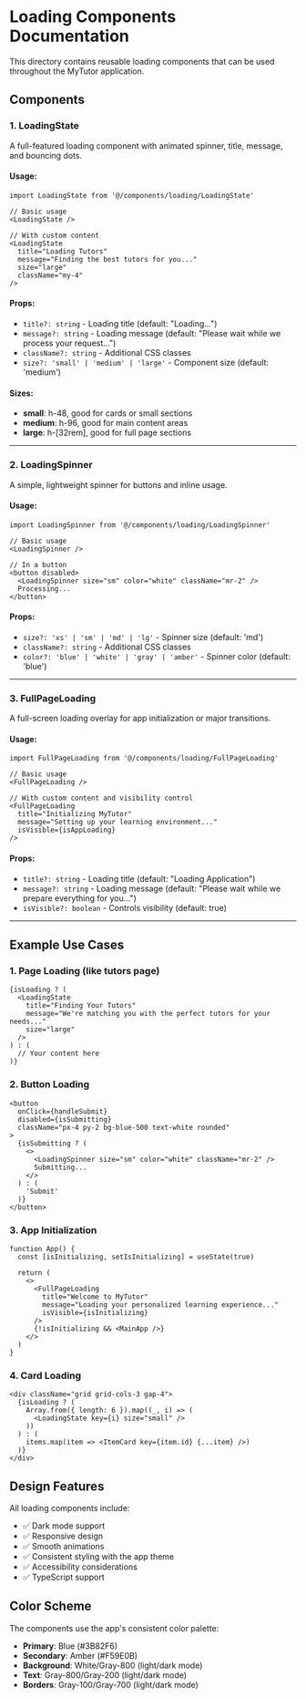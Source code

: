 # Loading Components Documentation

This directory contains reusable loading components that can be used throughout the MyTutor application.

## Components

### 1. LoadingState
A full-featured loading component with animated spinner, title, message, and bouncing dots.

#### Usage:
```tsx
import LoadingState from '@/components/loading/LoadingState'

// Basic usage
<LoadingState />

// With custom content
<LoadingState
  title="Loading Tutors"
  message="Finding the best tutors for you..."
  size="large"
  className="my-4"
/>
```

#### Props:
- `title?: string` - Loading title (default: "Loading...")
- `message?: string` - Loading message (default: "Please wait while we process your request...")
- `className?: string` - Additional CSS classes
- `size?: 'small' | 'medium' | 'large'` - Component size (default: 'medium')

#### Sizes:
- **small**: h-48, good for cards or small sections
- **medium**: h-96, good for main content areas
- **large**: h-[32rem], good for full page sections

---

### 2. LoadingSpinner
A simple, lightweight spinner for buttons and inline usage.

#### Usage:
```tsx
import LoadingSpinner from '@/components/loading/LoadingSpinner'

// Basic usage
<LoadingSpinner />

// In a button
<button disabled>
  <LoadingSpinner size="sm" color="white" className="mr-2" />
  Processing...
</button>
```

#### Props:
- `size?: 'xs' | 'sm' | 'md' | 'lg'` - Spinner size (default: 'md')
- `className?: string` - Additional CSS classes
- `color?: 'blue' | 'white' | 'gray' | 'amber'` - Spinner color (default: 'blue')

---

### 3. FullPageLoading
A full-screen loading overlay for app initialization or major transitions.

#### Usage:
```tsx
import FullPageLoading from '@/components/loading/FullPageLoading'

// Basic usage
<FullPageLoading />

// With custom content and visibility control
<FullPageLoading
  title="Initializing MyTutor"
  message="Setting up your learning environment..."
  isVisible={isAppLoading}
/>
```

#### Props:
- `title?: string` - Loading title (default: "Loading Application")
- `message?: string` - Loading message (default: "Please wait while we prepare everything for you...")
- `isVisible?: boolean` - Controls visibility (default: true)

---

## Example Use Cases

### 1. Page Loading (like tutors page)
```tsx
{isLoading ? (
  <LoadingState
    title="Finding Your Tutors"
    message="We're matching you with the perfect tutors for your needs..."
    size="large"
  />
) : (
  // Your content here
)}
```

### 2. Button Loading
```tsx
<button 
  onClick={handleSubmit} 
  disabled={isSubmitting}
  className="px-4 py-2 bg-blue-500 text-white rounded"
>
  {isSubmitting ? (
    <>
      <LoadingSpinner size="sm" color="white" className="mr-2" />
      Submitting...
    </>
  ) : (
    'Submit'
  )}
</button>
```

### 3. App Initialization
```tsx
function App() {
  const [isInitializing, setIsInitializing] = useState(true)
  
  return (
    <>
      <FullPageLoading
        title="Welcome to MyTutor"
        message="Loading your personalized learning experience..."
        isVisible={isInitializing}
      />
      {!isInitializing && <MainApp />}
    </>
  )
}
```

### 4. Card Loading
```tsx
<div className="grid grid-cols-3 gap-4">
  {isLoading ? (
    Array.from({ length: 6 }).map((_, i) => (
      <LoadingState key={i} size="small" />
    ))
  ) : (
    items.map(item => <ItemCard key={item.id} {...item} />)
  )}
</div>
```

## Design Features

All loading components include:
- ✅ Dark mode support
- ✅ Responsive design
- ✅ Smooth animations
- ✅ Consistent styling with the app theme
- ✅ Accessibility considerations
- ✅ TypeScript support

## Color Scheme

The components use the app's consistent color palette:
- **Primary**: Blue (#3B82F6)
- **Secondary**: Amber (#F59E0B)
- **Background**: White/Gray-800 (light/dark mode)
- **Text**: Gray-800/Gray-200 (light/dark mode)
- **Borders**: Gray-100/Gray-700 (light/dark mode)
